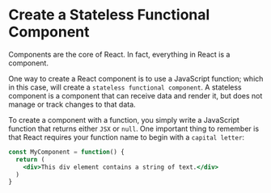 # Create a Stateless Functional Component

Components are the core of React. In fact, everything in React is a component.

One way to create a React component is to use a JavaScript function; which in this case, will create a `stateless functional component`. A stateless component is a component that can receive data and render it, but does not manage or track changes to that data.

To create a component with a function, you simply write a JavaScript function that returns either `JSX` or `null`. 
One important thing to remember is that React requires your function name to begin with a `capital letter`:

```jsx
const MyComponent = function() {
  return (
    <div>This div element contains a string of text.</div>
  )
}
```

